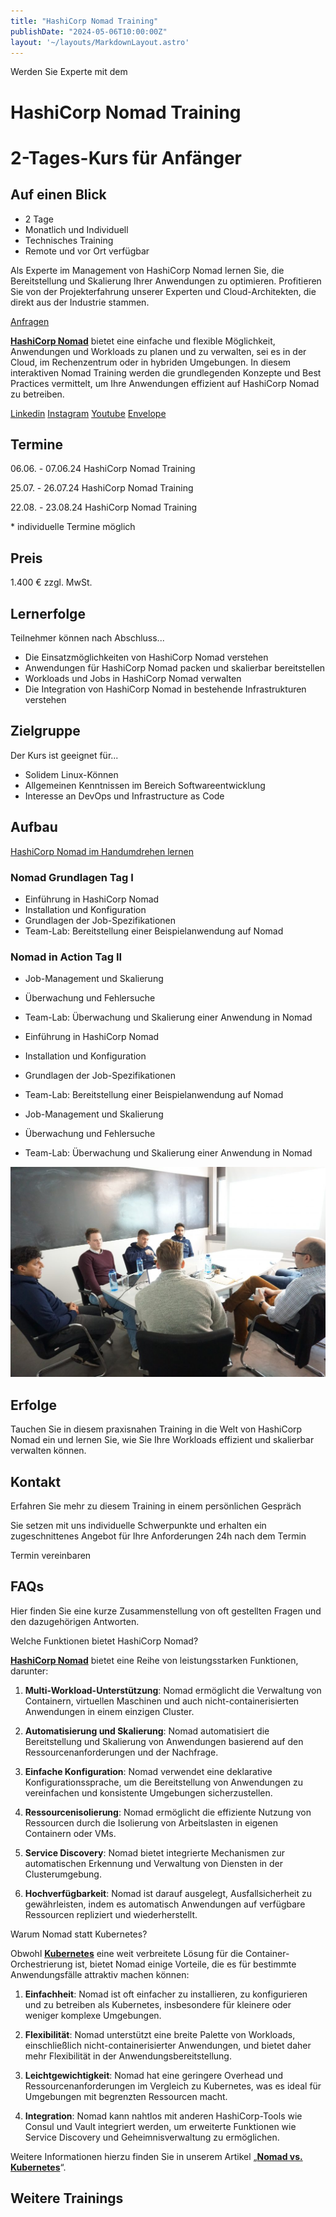 ```yaml
---
title: "HashiCorp Nomad Training"
publishDate: "2024-05-06T10:00:00Z"
layout: '~/layouts/MarkdownLayout.astro'
---
```


Werden Sie Experte mit dem

# HashiCorp Nomad Training

# 2-Tages-Kurs für Anfänger

## Auf einen Blick

* 2 Tage
* Monatlich und Individuell
* Technisches Training
* Remote und vor Ort verfügbar

Als Experte im Management von HashiCorp Nomad lernen Sie, die Bereitstellung und Skalierung Ihrer Anwendungen zu optimieren. Profitieren Sie von der Projekterfahrung unserer Experten und Cloud-Architekten, die direkt aus der Industrie stammen.

[Anfragen](#sec1)

**[HashiCorp Nomad](https://thinkport.digital/setup-von-hashicorp-nomad/)** bietet eine einfache und flexible Möglichkeit, Anwendungen und Workloads zu planen und zu verwalten, sei es in der Cloud, im Rechenzentrum oder in hybriden Umgebungen. In diesem interaktiven Nomad Training werden die grundlegenden Konzepte und Best Practices vermittelt, um Ihre Anwendungen effizient auf HashiCorp Nomad zu betreiben.

[](#linksection)[Linkedin](https://www.linkedin.com/company/11759873) [Instagram](https://www.instagram.com/thinkport/) [Youtube](https://www.youtube.com/channel/UCnke3WYRT6bxuMK2t4jw2qQ) [Envelope](mailto:tdrechsel@thinkport.digital)

## Termine

06.06. - 07.06.24 HashiCorp Nomad Training

25.07. - 26.07.24 HashiCorp Nomad Training

22.08. - 23.08.24 HashiCorp Nomad Training

\* individuelle Termine möglich

## Preis

1.400 € zzgl. MwSt.

## Lernerfolge

Teilnehmer können nach Abschluss...

* Die Einsatzmöglichkeiten von HashiCorp Nomad verstehen
* Anwendungen für HashiCorp Nomad packen und skalierbar bereitstellen
* Workloads und Jobs in HashiCorp Nomad verwalten
* Die Integration von HashiCorp Nomad in bestehende Infrastrukturen verstehen

## Zielgruppe

Der Kurs ist geeignet für...

* Solidem Linux-Können
* Allgemeinen Kenntnissen im Bereich Softwareentwicklung
* Interesse an DevOps und Infrastructure as Code

## Aufbau

[HashiCorp Nomad im Handumdrehen lernen](https://www.hashicorp.com/)

### Nomad Grundlagen Tag I

* Einführung in HashiCorp Nomad
* Installation und Konfiguration
* Grundlagen der Job-Spezifikationen
* Team-Lab: Bereitstellung einer Beispielanwendung auf Nomad

### Nomad in Action Tag II

* Job-Management und Skalierung
* Überwachung und Fehlersuche
* Team-Lab: Überwachung und Skalierung einer Anwendung in Nomad

* Einführung in HashiCorp Nomad
* Installation und Konfiguration
* Grundlagen der Job-Spezifikationen
* Team-Lab: Bereitstellung einer Beispielanwendung auf Nomad

* Job-Management und Skalierung
* Überwachung und Fehlersuche
* Team-Lab: Überwachung und Skalierung einer Anwendung in Nomad

![Sechs Personen, die an einem Tisch sitzen und offenbar verhandeln oder über Geschäfte sprechen.](images/DSC01530-1024x683.jpg)

## Erfolge

Tauchen Sie in diesem praxisnahen Training in die Welt von HashiCorp Nomad ein und lernen Sie, wie Sie Ihre Workloads effizient und skalierbar verwalten können.

## Kontakt

Erfahren Sie mehr zu diesem Training in einem persönlichen Gespräch

Sie setzen mit uns individuelle Schwerpunkte und erhalten ein zugeschnittenes Angebot für Ihre Anforderungen 24h nach dem Termin

 Termin vereinbaren

## FAQs

Hier finden Sie eine kurze Zusammenstellung von oft gestellten Fragen und den dazugehörigen Antworten.

Welche Funktionen bietet HashiCorp Nomad?

**[HashiCorp Nomad](https://thinkport.digital/setup-von-hashicorp-nomad/)** bietet eine Reihe von leistungsstarken Funktionen, darunter: 

1. **Multi-Workload-Unterstützung**: Nomad ermöglicht die Verwaltung von Containern, virtuellen Maschinen und auch nicht-containerisierten Anwendungen in einem einzigen Cluster.

2. **Automatisierung und Skalierung**: Nomad automatisiert die Bereitstellung und Skalierung von Anwendungen basierend auf den Ressourcenanforderungen und der Nachfrage.

3. **Einfache Konfiguration**: Nomad verwendet eine deklarative Konfigurationssprache, um die Bereitstellung von Anwendungen zu vereinfachen und konsistente Umgebungen sicherzustellen.

4. **Ressourcenisolierung**: Nomad ermöglicht die effiziente Nutzung von Ressourcen durch die Isolierung von Arbeitslasten in eigenen Containern oder VMs.

5. **Service Discovery**: Nomad bietet integrierte Mechanismen zur automatischen Erkennung und Verwaltung von Diensten in der Clusterumgebung.

6. **Hochverfügbarkeit**: Nomad ist darauf ausgelegt, Ausfallsicherheit zu gewährleisten, indem es automatisch Anwendungen auf verfügbare Ressourcen repliziert und wiederherstellt.

Warum Nomad statt Kubernetes?

Obwohl **[Kubernetes](https://thinkport.digital/nomad-vs-kubernetes/)** eine weit verbreitete Lösung für die Container-Orchestrierung ist, bietet Nomad einige Vorteile, die es für bestimmte Anwendungsfälle attraktiv machen können: 

1. **Einfachheit**: Nomad ist oft einfacher zu installieren, zu konfigurieren und zu betreiben als Kubernetes, insbesondere für kleinere oder weniger komplexe Umgebungen.

2. **Flexibilität**: Nomad unterstützt eine breite Palette von Workloads, einschließlich nicht-containerisierter Anwendungen, und bietet daher mehr Flexibilität in der Anwendungsbereitstellung.

3. **Leichtgewichtigkeit**: Nomad hat eine geringere Overhead und Ressourcenanforderungen im Vergleich zu Kubernetes, was es ideal für Umgebungen mit begrenzten Ressourcen macht.

4. **Integration**: Nomad kann nahtlos mit anderen HashiCorp-Tools wie Consul und Vault integriert werden, um erweiterte Funktionen wie Service Discovery und Geheimnisverwaltung zu ermöglichen.

Weitere Informationen hierzu finden Sie in unserem Artikel „[**Nomad vs. Kubernetes**](https://thinkport.digital/nomad-vs-kubernetes/)“.

## Weitere Trainings
